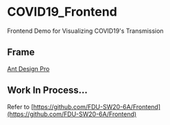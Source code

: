 # COVID19_Frontend
Frontend Demo for Visualizing COVID19's Transmission
## Frame
[Ant Design Pro](https://pro.ant.design/)
## Work In Process...
Refer to [https://github.com/FDU-SW20-6A/Frontend](https://github.com/FDU-SW20-6A/Frontend)
